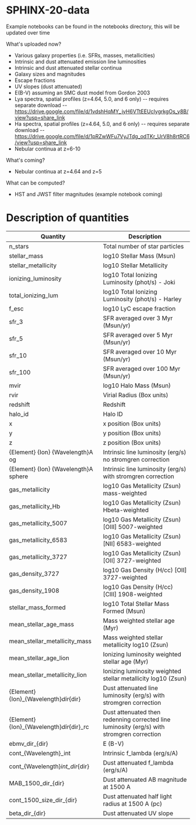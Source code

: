 # SPHINX-20-data

Example notebooks can be found in the notebooks directory, this will be updated over time

What's uploaded now?
- Various galaxy properties (i.e. SFRs, masses, metallicities)
- Intrinsic and dust attenuated emission line luminosities
- Intrinsic and dust attenuated stellar continua
- Galaxy sizes and magnitudes
- Escape fractions
- UV slopes (dust attenuated)
- E(B-V) assuming an SMC dust model from Gordon 2003
- Lya spectra, spatial profiles (z=4.64, 5.0, and 6 only) -- requires separate download -- https://drive.google.com/file/d/1vdshHqMY_jyH6VTtEEUcIygrkgOs_y8B/view?usp=share_link
- Ha spectra, spatial profiles (z=4.64, 5.0, and 6 only) -- requires separate download -- https://drive.google.com/file/d/1pRZwWFu7VyJTdg_odTKr_UrV8h8rtRC6/view?usp=share_link
- Nebular continua at z=6-10 

What's coming?
- Nebular continua at z=4.64 and z=5

What can be computed?
- HST and JWST filter magnitudes (example notebook coming)

# Description of quantities
| Quantity | Description |
| ----------- | ----------- |
| n_stars | Total number of star particles |
| stellar_mass | log10 Stellar Mass (Msun) |
| stellar_metallicity | log10 Stellar Metallicity |
| ionizing_luminosity | log10 Total Ionizing Luminosity (phot/s) - Joki |
| total_ionizing_lum | log10 Total Ionizing Luminosity (phot/s) - Harley |
| f_esc | log10 LyC escape fraction |
| sfr_3 | SFR averaged over 3 Myr (Msun/yr) |
| sfr_5 | SFR averaged over 5 Myr (Msun/yr) |
| sfr_10 | SFR averaged over 10 Myr (Msun/yr) |
| sfr_100 | SFR averaged over 100 Myr (Msun/yr) |
| mvir | log10 Halo Mass (Msun) |
| rvir | Virial Radius (Box units) |
| redshift | Redshift | 
| halo_id | Halo ID |
| x | x position (Box units) |
| y | y position (Box units) |
| z | z position (Box units) |
| {Element} {Ion} {Wavelength}A og | Intrinsic line luminosity (erg/s) no stromgren correction |
| {Element} {Ion} {Wavelength}A sphere | Intrinsic line luminosity (erg/s) with stromgren correction |
| gas_metallicity | log10 Gas Metallicity (Zsun) mass-weighted |
| gas_metallicity_Hb | log10 Gas Metallicity (Zsun) Hbeta-weighted |
| gas_metallicity_5007 | log10 Gas Metallicity (Zsun) [OIII] 5007-weighted |
| gas_metallicity_6583 | log10 Gas Metallicity (Zsun) [NII] 6583-weighted |
| gas_metallicity_3727 | log10 Gas Metallicity (Zsun) [OII] 3727-weighted |
| gas_density_3727 | log10 Gas Density (H/cc) [OII] 3727-weighted |
| gas_density_1908 | log10 Gas Density (H/cc) [CIII] 1908-weighted |
| stellar_mass_formed | log10 Total Stellar Mass Formed (Msun) |
| mean_stellar_age_mass | Mass weighted stellar age (Myr) |
| mean_stellar_metallicity_mass | Mass weighted stellar metallicity log10 (Zsun) |
| mean_stellar_age_lion | Ionizing luminosity weighted stellar age (Myr) |
| mean_stellar_metallicity_lion | Ionizing luminosity weighted stellar metallicity log10 (Zsun) |
| {Element}{Ion}_{Wavelength}_dir_{dir} | Dust attenuated line luminosity (erg/s) with stromgren correction |
| {Element}{Ion}_{Wavelength}_dir_{dir}_rc | Dust attenuated then redenning corrected line luminosity (erg/s) with stromgren correction |
| ebmv_dir_{dir} | E (B-V) |
| cont_{Wavelength}_int | Intrinsic f_lambda (erg/s/A) |
| cont_{Wavelength}_int_dir_{dir} | Dust attenuated f_lambda (erg/s/A) |
| MAB_1500_dir_{dir} | Dust attenuated AB magnitude at 1500 A |
| cont_1500_size_dir_{dir} | Dust attenuated half light radius at 1500 A (pc) |
| beta_dir_{dir} | Dust attenuated UV slope |
